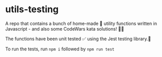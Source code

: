 # utils-testing

A repo that contains a bunch of home-made 🍜 utility functions written in Javascript - and also some CodeWars kata
solutions! 🤘🏻

The functions have been unit tested ✅ using the Jest testing library.🤡

To run the tests, run `npm i` followed by `npm run test`
